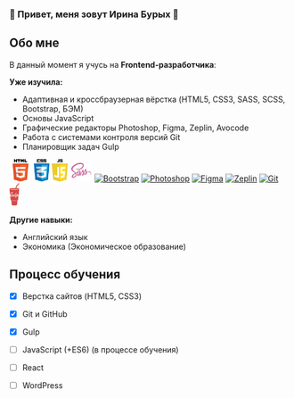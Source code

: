 ### :star2: Привет, меня зовут Ирина Бурых :star2:

## Обо мне
В данный момент я учусь на **Frontend-разработчика**:

**Уже изучила:**
- Адаптивная и кроссбраузерная вёрстка (HTML5, CSS3, SASS, SCSS, Bootstrap, БЭМ)
- Основы JavaScript
- Графические редакторы Photoshop, Figma, Zeplin, Avocode
- Работа с системами контроля версий Git
- Планировщик задач Gulp

[<img src="https://github.com/iburykh/iburykh/blob/main/icons/html.png" alt="HTML5" height="40">](https://html5book.ru/html-html5/)
[<img src="https://github.com/iburykh/iburykh/blob/main/icons/css_1.png" alt="CSS3" height="40">](https://html5book.ru/css-spravochnik.html)
[<img src="https://github.com/iburykh/iburykh/blob/main/icons/js.png" alt="JavaScript" height="40">](https://learn.javascript.ru/)
[<img src="https://github.com/iburykh/iburykh/blob/main/icons/sass.png" alt="SASS" height="40">](https://sass-lang.com/)
[<img src="https://www.vectorlogo.zone/logos/getbootstrap/getbootstrap-icon.svg" alt="Bootstrap" height="40">](https://getbootstrap.com/)
[<img src="https://www.flaticon.com/svg/vstatic/svg/552/552220.svg?token=exp=1619279568~hmac=3afc943e18b8a0a029cb92133f5b9a65" alt="Photoshop" height="40">](https://www.adobe.com/ru/products/photoshop.html)
[<img src="https://www.vectorlogo.zone/logos/figma/figma-icon.svg" alt="Figma" height="40">](https://www.figma.com/)
[<img src="https://www.vectorlogo.zone/logos/zeplinio/zeplinio-icon.svg" alt="Zeplin" height="40">](https://zeplin.io/)
[<img src="https://www.vectorlogo.zone/logos/git-scm/git-scm-icon.svg" alt="Git" height="40">](https://git-scm.com/)
[<img src="https://github.com/iburykh/iburykh/blob/main/icons/gulp.png" alt="Gulp" height="40">](https://gulpjs.com/)


**Другие навыки:**
- Английский язык
- Экономика (Экономическое образование)

## Процесс обучения
- [x] Верстка сайтов (HTML5, CSS3)
- [x] Git и GitHub
- [x] Gulp
- [ ] JavaScript (+ES6) (в процессе обучения)
- [ ] React
- [ ] WordPress



